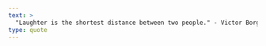 ```yaml
---
text: >
  "Laughter is the shortest distance between two people." - Victor Borge
type: quote
---
```

